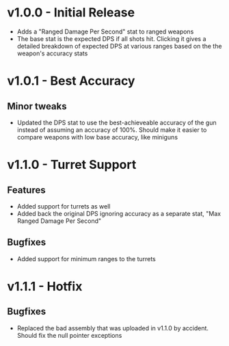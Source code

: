 # v1.0.0 - Initial Release
- Adds a "Ranged Damage Per Second" stat to ranged weapons
- The base stat is the expected DPS if all shots hit.  Clicking it gives a detailed breakdown of expected DPS  at various ranges based on the the weapon's accuracy stats


# v1.0.1 - Best Accuracy
## Minor tweaks
- Updated the DPS stat to use the best-achieveable accuracy of the gun instead of assuming an accuracy of 100%.  Should make it easier to compare weapons with low base accuracy, like miniguns


# v1.1.0 - Turret Support
## Features
- Added support for turrets as well
- Added back the original DPS ignoring accuracy as a separate stat, "Max Ranged Damage Per Second"

## Bugfixes
- Added support for minimum ranges to the turrets


# v1.1.1 - Hotfix
## Bugfixes
- Replaced the bad assembly that was uploaded in v1.1.0 by accident.  Should fix the null pointer exceptions
